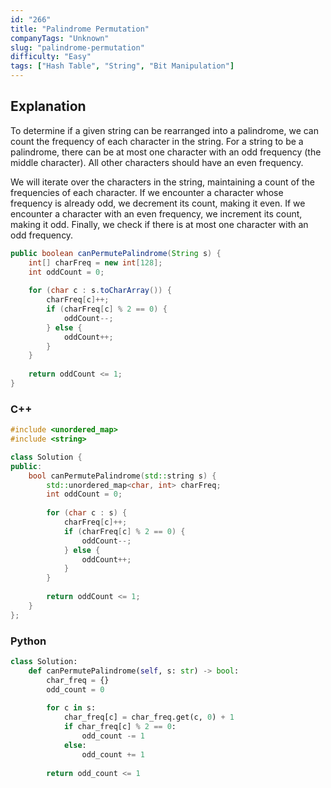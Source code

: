 ```yaml
---
id: "266"
title: "Palindrome Permutation"
companyTags: "Unknown"
slug: "palindrome-permutation"
difficulty: "Easy"
tags: ["Hash Table", "String", "Bit Manipulation"]
---
```


## Explanation
To determine if a given string can be rearranged into a palindrome, we can count the frequency of each character in the string. For a string to be a palindrome, there can be at most one character with an odd frequency (the middle character). All other characters should have an even frequency.

We will iterate over the characters in the string, maintaining a count of the frequencies of each character. If we encounter a character whose frequency is already odd, we decrement its count, making it even. If we encounter a character with an even frequency, we increment its count, making it odd. Finally, we check if there is at most one character with an odd frequency.
```java
public boolean canPermutePalindrome(String s) {
    int[] charFreq = new int[128];
    int oddCount = 0;
    
    for (char c : s.toCharArray()) {
        charFreq[c]++;
        if (charFreq[c] % 2 == 0) {
            oddCount--;
        } else {
            oddCount++;
        }
    }
    
    return oddCount <= 1;
}
```

### C++
```cpp
#include <unordered_map>
#include <string>

class Solution {
public:
    bool canPermutePalindrome(std::string s) {
        std::unordered_map<char, int> charFreq;
        int oddCount = 0;
        
        for (char c : s) {
            charFreq[c]++;
            if (charFreq[c] % 2 == 0) {
                oddCount--;
            } else {
                oddCount++;
            }
        }
        
        return oddCount <= 1;
    }
};
```

### Python
```python
class Solution:
    def canPermutePalindrome(self, s: str) -> bool:
        char_freq = {}
        odd_count = 0
        
        for c in s:
            char_freq[c] = char_freq.get(c, 0) + 1
            if char_freq[c] % 2 == 0:
                odd_count -= 1
            else:
                odd_count += 1
        
        return odd_count <= 1
```